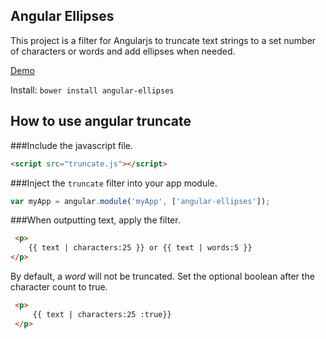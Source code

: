 Angular Ellipses
---------
This project is a filter for Angularjs to truncate text strings to a set number of characters or words and
add ellipses when needed.

[Demo](http://sparkalow.github.io/angular-truncate/)

Install: 
`bower install angular-ellipses`

## How to use angular truncate


###Include the javascript file.

``` html
<script src="truncate.js"></script>
```

###Inject the `truncate` filter into your app module.

```javascript
var myApp = angular.module('myApp', ['angular-ellipses']);
```

###When outputting text, apply the filter.
```html
 <p>
    {{ text | characters:25 }} or {{ text | words:5 }}
</p>
```

By default, a _word_ will not be truncated. Set the optional boolean after the character count to true.
```html
 <p>
     {{ text | characters:25 :true}}
 </p>
 ```

